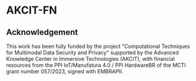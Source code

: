 # AKCIT-FN

## Acknowledgement
This work has been fully funded by the project "Computational Techniques for Multimodal Data Security and Privacy" supported by the Advanced Knowledge Center in Immersive Technologies (AKCIT), with financial resources from the PPI IoT/Manufatura 4.0 / PPI HardwareBR of the MCTI grant number 057/2023, signed with EMBRAPII.
